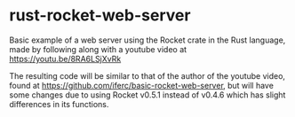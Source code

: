 # rust-rocket-web-server
Basic example of a web server using the Rocket crate in the Rust language, made by following along with a youtube video at https://youtu.be/8RA6LSjXvRk

The resulting code will be similar to that of the author of the youtube video, found at https://github.com/iferc/basic-rocket-web-server, but will have some changes due to using Rocket v0.5.1 instead of v0.4.6 which has slight differences in its functions.


